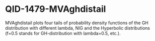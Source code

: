 # QID-1479-MVAghdistail
MVAghdistail plots four tails of probability density functions of the GH distribution with different lambda, NIG and the Hyperbolic distributions (f=0.5 stands for GH-distribution with lambda=0.5, etc.).
